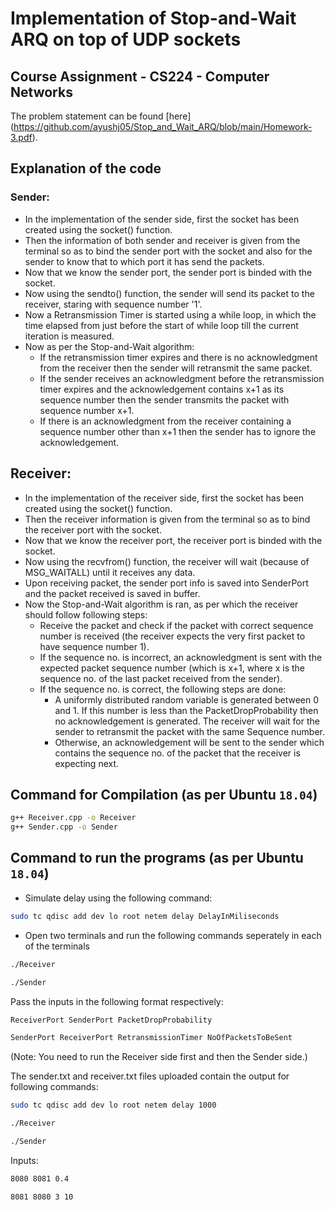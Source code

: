 # Implementation of Stop-and-Wait ARQ on top of UDP sockets

## Course Assignment - CS224 - Computer Networks
The problem statement can be found [here] (https://github.com/ayushj05/Stop_and_Wait_ARQ/blob/main/Homework-3.pdf).

## Explanation of the code
### Sender:
* In the implementation of the sender side, first the socket has been created using the socket() function.
* Then the information of both sender and receiver is given from the terminal so as to bind the sender port with the socket and also for the sender to know that to which port it has send the packets.
* Now that we know the sender port, the sender port is binded with the socket.
* Now using the sendto() function, the sender will send its packet to the receiver, staring with sequence number '1'.
* Now a Retransmission Timer is started using a while loop, in which the time elapsed from just before the start of while loop till the current iteration is measured.
* Now as per the Stop-and-Wait algorithm:
  * If the retransmission timer expires and there is no acknowledgment from the receiver then the sender will retransmit the same packet.
  * If the sender receives an acknowledgment before the retransmission timer expires and the acknowledgement contains x+1 as its sequence number then the sender transmits the packet with sequence number x+1.
  * If there is an acknowledgment from the receiver containing a sequence number other than x+1 then the sender has to ignore the acknowledgement.

## Receiver:
* In the implementation of the receiver side, first the socket has been created using the socket() function.
* Then the receiver information is given from the terminal so as to bind the receiver port with the socket.
* Now that we know the receiver port, the receiver port is binded with the socket.
* Now using the recvfrom() function, the receiver will wait (because of MSG_WAITALL) until it receives any data.
* Upon receiving packet, the sender port info is saved into SenderPort and the packet received is saved in buffer.
* Now the Stop-and-Wait algorithm is ran, as per which the receiver should follow following steps:
  * Receive the packet and check if the packet with correct sequence number is received (the receiver expects the very first packet to have sequence number 1).
  * If the sequence no. is incorrect, an acknowledgment is sent with the expected packet sequence number (which is x+1, where x is the sequence no. of the last packet received from the sender).
  * If the sequence no. is correct, the following steps are done:
    * A uniformly distributed random variable is generated between 0 and 1. If this number is less than the PacketDropProbability then no acknowledgement is generated. The receiver will wait for the sender to retransmit the packet with the same Sequence number.
    * Otherwise, an acknowledgement will be sent to the sender which contains the sequence no. of the packet that the receiver is expecting next.

## Command for Compilation (as per Ubuntu `18.04`)
```bash
g++ Receiver.cpp -o Receiver
g++ Sender.cpp -o Sender
```

## Command to run the programs (as per Ubuntu `18.04`)
* Simulate delay using the following command:
```bash
sudo tc qdisc add dev lo root netem delay DelayInMiliseconds
```
* Open two terminals and run the following commands seperately in each of the terminals
```bash
./Receiver
```
```bash
./Sender
```
   Pass the inputs in the following format respectively:
```bash
ReceiverPort SenderPort PacketDropProbability
```
```bash
SenderPort ReceiverPort RetransmissionTimer NoOfPacketsToBeSent
```

(Note: You need to run the Receiver side first and then the Sender side.)

The sender.txt and receiver.txt files uploaded contain the output for following commands:
```bash
sudo tc qdisc add dev lo root netem delay 1000
```
```bash
./Receiver
```
```bash
./Sender
```
Inputs:
```bash
8080 8081 0.4
```
```bash
8081 8080 3 10
```
